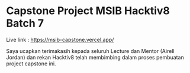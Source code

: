 # Capstone Project MSIB Hacktiv8 Batch 7

Live link : https://msib-capstone.vercel.app/

Saya ucapkan terimakasih kepada seluruh Lecture dan Mentor (Airell Jordan) dan rekan Hacktiv8 telah membimbing dalam proses pembuatan project capstone ini. 
